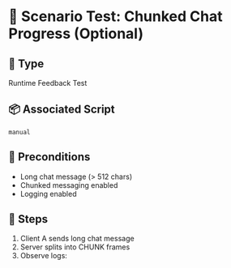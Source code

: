 # 🧪 Scenario Test: Chunked Chat Progress (Optional)

## 📍 Type
Runtime Feedback Test

## 📦 Associated Script
`manual`

## 🔧 Preconditions
- Long chat message (> 512 chars)
- Chunked messaging enabled
- Logging enabled

## 🔄 Steps
1. Client A sends long chat message
2. Server splits into CHUNK frames
3. Observe logs:
